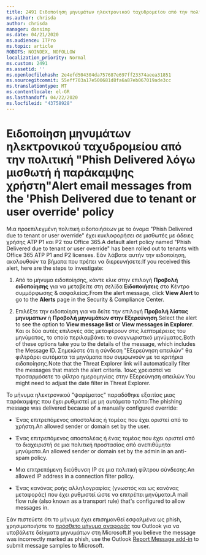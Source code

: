 ```yaml
---
title: 2491 Ειδοποίηση μηνυμάτων ηλεκτρονικού ταχυδρομείου από την πολιτική "Phish Delivered λόγω ενοίκων ή παράκαμψης χρήστη"
ms.author: chrisda
author: chrisda
manager: dansimp
ms.date: 04/21/2020
ms.audience: ITPro
ms.topic: article
ROBOTS: NOINDEX, NOFOLLOW
localization_priority: Normal
ms.custom: 2491
ms.assetid: ''
ms.openlocfilehash: 2e4efd504304da757687e697ff23374aeea31851
ms.sourcegitcommit: 55eff703a17e500681d8fa6a87eb067019ade3cc
ms.translationtype: MT
ms.contentlocale: el-GR
ms.lasthandoff: 04/22/2020
ms.locfileid: "43758928"
---
```

# <a name="alert-email-messages-from-the-phish-delivered-due-to-tenant-or-user-override-policy"></a><span data-ttu-id="8e7c6-102">Ειδοποίηση μηνυμάτων ηλεκτρονικού ταχυδρομείου από την πολιτική "Phish Delivered λόγω μισθωτή ή παράκαμψης χρήστη"</span><span class="sxs-lookup"><span data-stu-id="8e7c6-102">Alert email messages from the 'Phish Delivered due to tenant or user override' policy</span></span>

<span data-ttu-id="8e7c6-103">Μια προεπιλεγμένη πολιτική ειδοποιήσεων με το όνομα "Phish Delivered due to tenant or user override" έχει κυκλοφορήσει σε μισθωτές με άδειες χρήσης ATP P1 και P2 του Office 365.</span><span class="sxs-lookup"><span data-stu-id="8e7c6-103">A default alert policy named "Phish Delivered due to tenant or user override" has been rolled out to tenants with Office 365 ATP P1 and P2 licenses.</span></span> <span data-ttu-id="8e7c6-104">Εάν λάβατε αυτήν την ειδοποίηση, ακολουθούν τα βήματα που πρέπει να διερευνήσετε:</span><span class="sxs-lookup"><span data-stu-id="8e7c6-104">If you received this alert, here are the steps to investigate:</span></span>

1. <span data-ttu-id="8e7c6-105">Από το μήνυμα ειδοποίησης, κάντε κλικ στην επιλογή **Προβολή ειδοποίησης** για να μεταβείτε στη σελίδα **Ειδοποιήσεις** στο Κέντρο συμμόρφωσης & ασφαλείας.</span><span class="sxs-lookup"><span data-stu-id="8e7c6-105">From the alert message, click **View Alert** to go to the **Alerts** page in the Security & Compliance Center.</span></span>

2. <span data-ttu-id="8e7c6-106">Επιλέξτε την ειδοποίηση για να δείτε την επιλογή **Προβολή λίστας μηνυμάτων** ή **Προβολή μηνυμάτων στην Εξερεύνηση**.</span><span class="sxs-lookup"><span data-stu-id="8e7c6-106">Select the alert to see the option to **View message list** or **View messages in Explorer**.</span></span> <span data-ttu-id="8e7c6-107">Και οι δύο αυτές επιλογές σάς μεταφέρουν στις λεπτομέρειες του μηνύματος, το οποίο περιλαμβάνει το αναγνωριστικό μηνύματος.</span><span class="sxs-lookup"><span data-stu-id="8e7c6-107">Both of these options take you to the details of the message, which includes the Message ID.</span></span> <span data-ttu-id="8e7c6-108">Σημειώστε ότι η σύνδεση "Εξερεύνηση απειλών" θα φιλτράρει αυτόματα τα μηνύματα που συμφωνούν με τα κριτήρια ειδοποίησης.</span><span class="sxs-lookup"><span data-stu-id="8e7c6-108">Note that the Threat Explorer link will automatically filter the messages that match the alert criteria.</span></span> <span data-ttu-id="8e7c6-109">Ίσως χρειαστεί να προσαρμόσετε το φίλτρο ημερομηνίας στην Εξερεύνηση απειλών.</span><span class="sxs-lookup"><span data-stu-id="8e7c6-109">You might need to adjust the date filter in Threat Explorer.</span></span>

<span data-ttu-id="8e7c6-110">Το μήνυμα ηλεκτρονικού "ψαρέματος" παραδόθηκε εξαιτίας μιας παράκαμψης που έχει ρυθμιστεί με μη αυτόματο τρόπο:</span><span class="sxs-lookup"><span data-stu-id="8e7c6-110">The phishing message was delivered because of a manually configured override:</span></span>

- <span data-ttu-id="8e7c6-111">Ένας επιτρεπόμενος αποστολέας ή τομέας που έχει οριστεί από το χρήστη.</span><span class="sxs-lookup"><span data-stu-id="8e7c6-111">An allowed sender or domain set by the user.</span></span>

- <span data-ttu-id="8e7c6-112">Ένας επιτρεπόμενος αποστολέας ή ένας τομέας που έχει οριστεί από το διαχειριστή σε μια πολιτική προστασίας από ανεπιθύμητα μηνύματα.</span><span class="sxs-lookup"><span data-stu-id="8e7c6-112">An allowed sender or domain set by the admin in an anti-spam policy.</span></span>

- <span data-ttu-id="8e7c6-113">Μια επιτρεπόμενη διεύθυνση IP σε μια πολιτική φίλτρου σύνδεσης.</span><span class="sxs-lookup"><span data-stu-id="8e7c6-113">An allowed IP address in a connection filter policy.</span></span>

- <span data-ttu-id="8e7c6-114">Ένας κανόνας ροής αλληλογραφίας (γνωστός και ως κανόνας μεταφοράς) που έχει ρυθμιστεί ώστε να επιτρέπει μηνύματα.</span><span class="sxs-lookup"><span data-stu-id="8e7c6-114">A mail flow rule (also known as a transport rule) that's configured to allow messages in.</span></span>

<span data-ttu-id="8e7c6-115">Εάν πιστεύετε ότι το μήνυμα έχει επισημανθεί εσφαλμένα ως phish, χρησιμοποιήστε το [πρόσθετο μήνυμα αναφοράς](https://support.office.com/article/b5caa9f1-cdf3-4443-af8c-ff724ea719d2) του Outlook για να υποβάλετε δείγματα μηνυμάτων στη Microsoft.</span><span class="sxs-lookup"><span data-stu-id="8e7c6-115">If you believe the message was incorrectly marked as phish, use the Outlook [Report Message add-in](https://support.office.com/article/b5caa9f1-cdf3-4443-af8c-ff724ea719d2) to submit message samples to Microsoft.</span></span>
